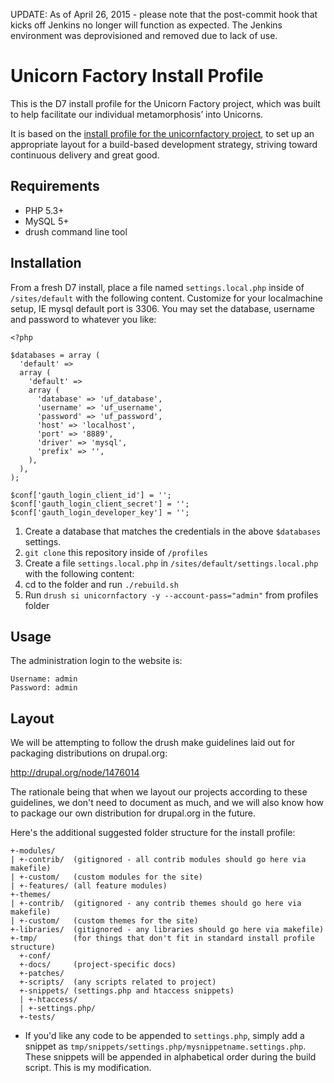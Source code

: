 UPDATE: As of April 26, 2015 - please note that the post-commit hook that kicks off Jenkins no longer will function as expected.  The Jenkins environment was deprovisioned and removed due to lack of use.

Unicorn Factory Install Profile
===========================

This is the D7 install profile for the Unicorn Factory project, which
was built to help facilitate our individual metamorphosis’ into Unicorns.

It is based on the [install profile for the unicornfactory project](https://github.com/myplanetdigital/drupal-unicornfactory), to set up an
appropriate layout for a build-based development strategy, striving
toward continuous delivery and great good.

Requirements
------
* PHP 5.3+
* MySQL 5+
* drush command line tool

Installation
------

From a fresh D7 install, place a file named `settings.local.php` inside of `/sites/default` with the following content. Customize for your localmachine setup, IE mysql default port is 3306. You may set the database, username and password to whatever you like:
    
    <?php

    $databases = array (
      'default' =>
      array (
        'default' =>
        array (
          'database' => 'uf_database',
          'username' => 'uf_username',
          'password' => 'uf_password',
          'host' => 'localhost',
          'port' => '8889',
          'driver' => 'mysql',
          'prefix' => '',
        ),
      ),
    );

    $conf['gauth_login_client_id'] = '';
    $conf['gauth_login_client_secret'] = '';
    $conf['gauth_login_developer_key'] = '';

1. Create a database that matches the credentials in the above `$databases` settings.
2. `git clone` this repository inside of `/profiles`
3. Create a file `settings.local.php` in `/sites/default/settings.local.php` with the following content:
4. cd to the folder and run `./rebuild.sh`
5. Run `drush si unicornfactory -y --account-pass="admin"` from profiles folder

Usage
------

The administration login to the website is:

    Username: admin
    Password: admin

Layout
------

We will be attempting to follow the drush make guidelines laid out for
packaging distributions on drupal.org:

http://drupal.org/node/1476014

The rationale being that when we layout our projects according to these
guidelines, we don't need to document as much, and we will also know how
to package our own distribution for drupal.org in the future.

Here's the additional suggested folder structure for the install profile:

    +-modules/
    | +-contrib/  (gitignored - all contrib modules should go here via makefile)
    | +-custom/   (custom modules for the site)
    | +-features/ (all feature modules)
    +-themes/
    | +-contrib/  (gitignored - any contrib themes should go here via makefile)
    | +-custom/   (custom themes for the site)
    +-libraries/  (gitignored - any libraries should go here via makefile)
    +-tmp/        (for things that don't fit in standard install profile structure)
      +-conf/
      +-docs/     (project-specific docs)
      +-patches/
      +-scripts/  (any scripts related to project)
      +-snippets/ (settings.php and htaccess snippets)
      | +-htaccess/
      | +-settings.php/
      +-tests/

* If you'd like any code to be appended to `settings.php`, simply add a
snippet as `tmp/snippets/settings.php/mysnippetname.settings.php`. These
snippets will be appended in alphabetical order during the build script.
This is my modification.
